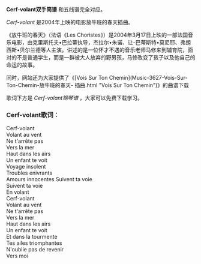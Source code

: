 

**Cerf-volant双手简谱** 和五线谱完全对应。

_Cerf-volant_ 是2004年上映的电影放牛班的春天插曲。

《放牛班的春天》（法语《Les
Choristes》）是2004年3月17日上映的一部法国音乐电影，由克里斯托夫•巴拉蒂执导，杰拉尔•朱诺、让-巴蒂斯特•莫尼耶、弗朗西斯•贝尔兰德等人主演。讲述的是一位怀才不遇的音乐老师马修来到辅育院，面对的不是普通学生，而是一群被大人放弃的野男孩，马修改变了孩子以及他自己的命运的故事。

同时，网站还为大家提供了《[Vois Sur Ton Chemin](Music-3627-Vois-Sur-Ton-Chemin-放牛班的春天-
插曲.html "Vois Sur Ton Chemin")》的曲谱下载

歌词下方是 _Cerf-volant钢琴谱_ ，大家可以免费下载学习。

### Cerf-volant歌词：

Cerf-volant  
Volant au vent  
Ne t'arrête pas  
Vers la mer  
Haut dans les airs  
Un enfant te voit  
Voyage insolent  
Troubles enivrants  
Amours innocentes Suivent ta voie  
Suivent ta voie  
En volant  
Cerf-volant  
Volant au vent  
Ne t'arrête pas  
Vers la mer  
Haut dans les airs  
Un enfant te voit  
Et dans la tourmente  
Tes ailes triomphantes  
N'oublie pas de revenir  
Vers moi

